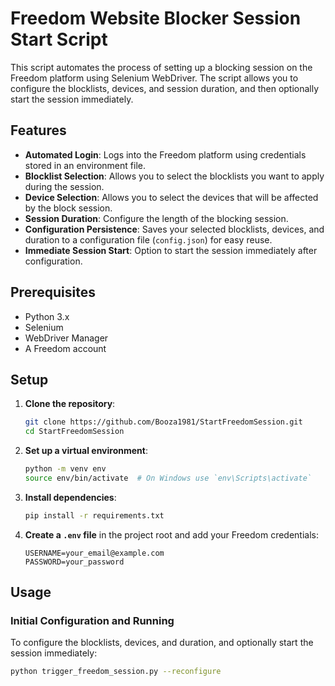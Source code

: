 # Freedom Website Blocker Session Start Script

This script automates the process of setting up a blocking session on the Freedom platform using Selenium WebDriver. The script allows you to configure the blocklists, devices, and session duration, and then optionally start the session immediately.

## Features

- **Automated Login**: Logs into the Freedom platform using credentials stored in an environment file.
- **Blocklist Selection**: Allows you to select the blocklists you want to apply during the session.
- **Device Selection**: Allows you to select the devices that will be affected by the block session.
- **Session Duration**: Configure the length of the blocking session.
- **Configuration Persistence**: Saves your selected blocklists, devices, and duration to a configuration file (`config.json`) for easy reuse.
- **Immediate Session Start**: Option to start the session immediately after configuration.

## Prerequisites

- Python 3.x
- Selenium
- WebDriver Manager
- A Freedom account

## Setup

1. **Clone the repository**:
    ```bash
    git clone https://github.com/Booza1981/StartFreedomSession.git
    cd StartFreedomSession
    ```

2. **Set up a virtual environment**:
    ```bash
    python -m venv env
    source env/bin/activate  # On Windows use `env\Scripts\activate`
    ```

3. **Install dependencies**:
    ```bash
    pip install -r requirements.txt
    ```

4. **Create a `.env` file** in the project root and add your Freedom credentials:
    ```plaintext
    USERNAME=your_email@example.com
    PASSWORD=your_password
    ```

## Usage

### Initial Configuration and Running

To configure the blocklists, devices, and duration, and optionally start the session immediately:

```bash
python trigger_freedom_session.py --reconfigure
